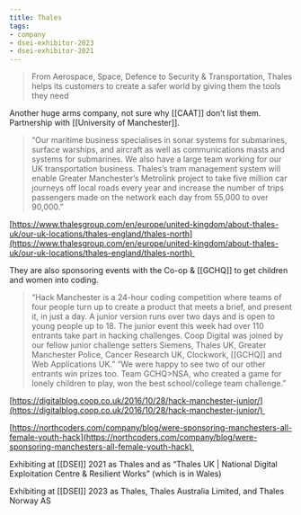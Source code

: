 ```yaml
---
title: Thales
tags:
- company
- dsei-exhibitor-2023
- dsei-exhibitor-2021
---
```


> From Aerospace, Space, Defence to Security & Transportation, Thales helps its customers to create a safer world by giving them the tools they need	

Another huge arms company, not sure why [[CAAT]] don’t list them. Partnership with [[University of Manchester]].

> “Our maritime business specialises in sonar systems for submarines, surface warships, and aircraft as well as communications masts and systems for submarines. We also have a large team working for our UK transportation business. Thales’s tram management system will enable Greater Manchester’s Metrolink project to take five million car journeys off local roads every year and increase the number of trips passengers made on the network each day from 55,000 to over 90,000.”

[https://www.thalesgroup.com/en/europe/united-kingdom/about-thales-uk/our-uk-locations/thales-england/thales-north](https://www.thalesgroup.com/en/europe/united-kingdom/about-thales-uk/our-uk-locations/thales-england/thales-north) 

  

They are also sponsoring events with the Co-op & [[GCHQ]] to get children and women into coding.


> “Hack Manchester is a 24-hour coding competition where teams of four people turn up to create a product that meets a brief, and present it, in just a day. A junior version runs over two days and is open to young people up to 18.
> The junior event this week had over 110 entrants take part in hacking challenges. Coop Digital was joined by our fellow junior challenge setters Siemens, Thales UK, Greater Manchester Police, Cancer Research UK, Clockwork, [[GCHQ]] and Web Applications UK.”
> “We were happy to see two of our other entrants win prizes too. Team GCHQ>NSA, who created a game for lonely children to play, won the best school/college team challenge.” 

[https://digitalblog.coop.co.uk/2016/10/28/hack-manchester-junior/](https://digitalblog.coop.co.uk/2016/10/28/hack-manchester-junior/) 

[https://northcoders.com/company/blog/were-sponsoring-manchesters-all-female-youth-hack](https://northcoders.com/company/blog/were-sponsoring-manchesters-all-female-youth-hack) 

Exhibiting at [[DSEI]] 2021 as Thales and as “Thales UK | National Digital Exploitation Centre & Resilient Works” (which is in Wales)

Exhibiting at [[DSEI]] 2023 as Thales, Thales Australia Limited, and Thales Norway AS